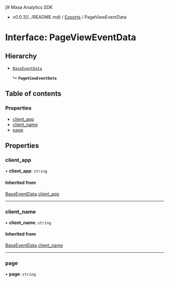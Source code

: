 [# Masa Analytics SDK
 - v0.0.3](../README.md) / [Exports](../modules.md) / PageViewEventData

# Interface: PageViewEventData

## Hierarchy

- [`BaseEventData`](BaseEventData.md)

  ↳ **`PageViewEventData`**

## Table of contents

### Properties

- [client\_app](PageViewEventData.md#client_app)
- [client\_name](PageViewEventData.md#client_name)
- [page](PageViewEventData.md#page)

## Properties

### client\_app

• **client\_app**: `string`

#### Inherited from

[BaseEventData](BaseEventData.md).[client_app](BaseEventData.md#client_app)

___

### client\_name

• **client\_name**: `string`

#### Inherited from

[BaseEventData](BaseEventData.md).[client_name](BaseEventData.md#client_name)

___

### page

• **page**: `string`
